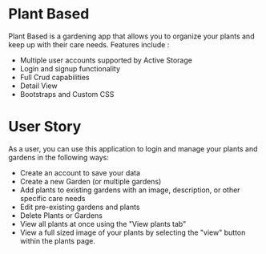 # Plant Based

Plant Based is a gardening app that allows you to organize your plants and keep up with their care needs.
Features include :

- Multiple user accounts supported by Active Storage
- Login and signup functionality
- Full Crud capabilities
- Detail View
- Bootstraps  and Custom CSS

# User Story
As a user, you can use this application to login and manage your plants and gardens in the following ways:

- Create an account to save your data
- Create a new Garden (or multiple gardens)
- Add plants to existing gardens with an image, description, or other specific care needs 
- Edit pre-existing gardens and plants
- Delete Plants or Gardens
- View all plants at once using the "View plants tab"
- View a full sized image of your plants by selecting the "view" button within the plants page.


